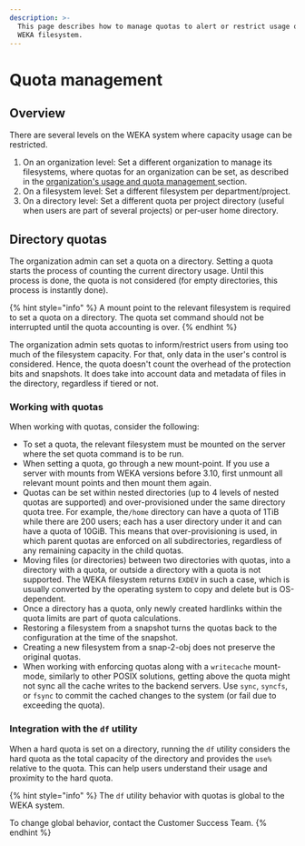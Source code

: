```yaml
---
description: >-
  This page describes how to manage quotas to alert or restrict usage of the
  WEKA filesystem.
---
```


# Quota management

## Overview

There are several levels on the WEKA system where capacity usage can be restricted.&#x20;

1. On an organization level: Set a different organization to manage its filesystems, where quotas for an organization can be set, as described in the [organization's usage and quota management ](../../usage/organizations/#usage-and-quota-management)section.
2. On a filesystem level: Set a different filesystem per department/project.
3. On a directory level: Set a different quota per project directory (useful when users are part of several projects) or per-user home directory.

## Directory quotas

The organization admin can set a quota on a directory. Setting a quota starts the process of counting the current directory usage. Until this process is done, the quota is not considered (for empty directories, this process is instantly done).

{% hint style="info" %}
A mount point to the relevant filesystem is required to set a quota on a directory. The quota set command should not be interrupted until the quota accounting is over.
{% endhint %}

The organization admin sets quotas to inform/restrict users from using too much of the filesystem capacity. For that, only data in the user's control is considered. Hence, the quota doesn't count the overhead of the protection bits and snapshots. It does take into account data and metadata of files in the directory, regardless if tiered or not.&#x20;

### Working with quotas

When working with quotas, consider the following:

* To set a quota, the relevant filesystem must be mounted on the server where the set quota command is to be run.
* When setting a quota, go through a new mount-point. If you use a server with mounts from WEKA versions before 3.10, first unmount all relevant mount points and then mount them again.
* Quotas can be set within nested directories (up to 4 levels of nested quotas are supported) and over-provisioned under the same directory quota tree. For example, the`/home` directory can have a quota of 1TiB while there are 200 users; each has a user directory under it and can have a quota of 10GiB. This means that over-provisioning is used, in which parent quotas are enforced on all subdirectories, regardless of any remaining capacity in the child quotas.
* Moving files (or directories) between two directories with quotas, into a directory with a quota, or outside a directory with a quota is not supported. The WEKA filesystem returns `EXDEV` in such a case, which is usually converted by the operating system to copy and delete but is OS-dependent.
* Once a directory has a quota, only newly created hardlinks within the quota limits are part of quota calculations.
* Restoring a filesystem from a snapshot turns the quotas back to the configuration at the time of the snapshot.
* Creating a new filesystem from a snap-2-obj does not preserve the original quotas.
* When working with enforcing quotas along with a `writecache` mount-mode, similarly to other POSIX solutions, getting above the quota might not sync all the cache writes to the backend servers. Use `sync`, `syncfs`, or `fsync` to commit the cached changes to the system (or fail due to exceeding the quota).

### Integration with the `df` utility

When a hard quota is set on a directory, running the `df` utility considers the hard quota as the total capacity of the directory and provides the `use%` relative to the quota. This can help users understand their usage and proximity to the hard quota.

{% hint style="info" %}
The `df` utility behavior with quotas is global to the WEKA system.&#x20;

To change global behavior, contact the Customer Success Team.
{% endhint %}
